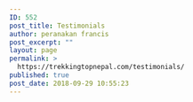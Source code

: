 ```yaml
---
ID: 552
post_title: Testimonials
author: peranakan francis
post_excerpt: ""
layout: page
permalink: >
  https://trekkingtopnepal.com/testimonials/
published: true
post_date: 2018-09-29 10:55:23
---
```

<!-- wp:paragraph -->
<p></p>
<!-- /wp:paragraph -->